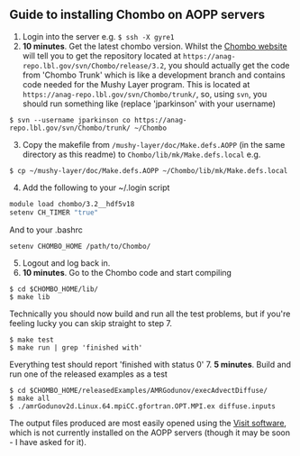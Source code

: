 ## Guide to installing Chombo on AOPP servers

1. Login into the server e.g. `$ ssh -X gyre1`
2. **10 minutes**. Get the latest chombo version. 
Whilst the [Chombo website](https://anag-repo.lbl.gov/chombo-3.2/access.html) will tell you to get the repository located at 
`https://anag-repo.lbl.gov/svn/Chombo/release/3.2`,
you should actually get the code from 'Chombo Trunk' which is like a development branch and contains code needed for the Mushy Layer program. This is located at
`https://anag-repo.lbl.gov/svn/Chombo/trunk/`, 
so, using `svn`, you should run something like (replace 'jparkinson' with your username)
```console
$ svn --username jparkinson co https://anag-repo.lbl.gov/svn/Chombo/trunk/ ~/Chombo
```
3. Copy the makefile from `/mushy-layer/doc/Make.defs.AOPP` (in the same directory as this readme) to `Chombo/lib/mk/Make.defs.local` e.g.
```console
$ cp ~/mushy-layer/doc/Make.defs.AOPP ~/Chombo/lib/mk/Make.defs.local
```
4. Add the following to your ~/.login script 
```bash
module load chombo/3.2__hdf5v18
setenv CH_TIMER "true"
```
And to your .bashrc
```bash
setenv CHOMBO_HOME /path/to/Chombo/
```
5. Logout and log back in.
6. **10 minutes**. Go to the Chombo code and start compiling
```console
$ cd $CHOMBO_HOME/lib/
$ make lib
```
Technically you should now build and run all the test problems, but if you're feeling lucky you can skip straight to step 7.
```console
$ make test
$ make run | grep 'finished with'
```
Everything test should report 'finished with status 0'
7. **5 minutes**. Build and run one of the released examples as a test
```console
$ cd $CHOMBO_HOME/releasedExamples/AMRGodunov/execAdvectDiffuse/
$ make all
$ ./amrGodunov2d.Linux.64.mpiCC.gfortran.OPT.MPI.ex diffuse.inputs 
```
The output files produced are most easily opened using the [Visit software](https://wci.llnl.gov/simulation/computer-codes/visit), which is not currently installed on the AOPP servers (though it may be soon - I have asked for it).


